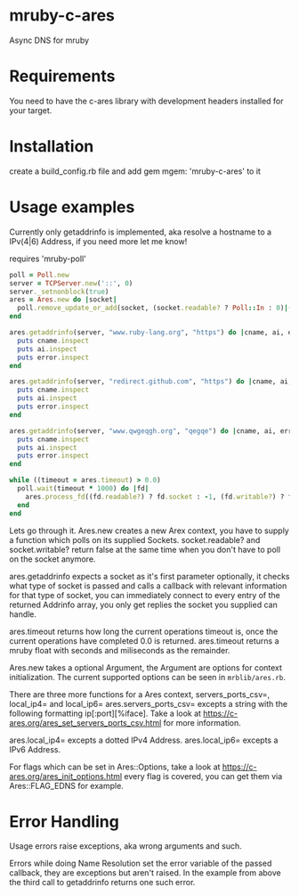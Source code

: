 # mruby-c-ares
Async DNS for mruby

Requirements
============
You need to have the c-ares library with development headers installed for your target.

Installation
============
create a build_config.rb file and add gem mgem: 'mruby-c-ares' to it

Usage examples
==============

Currently only getaddrinfo is implemented, aka resolve a hostname to a IPv(4|6) Address, if you need more let me know!

requires 'mruby-poll'
```ruby
poll = Poll.new
server = TCPServer.new('::', 0)
server._setnonblock(true)
ares = Ares.new do |socket|
  poll.remove_update_or_add(socket, (socket.readable? ? Poll::In : 0)|(socket.writable? ? Poll::Out : 0))
end

ares.getaddrinfo(server, "www.ruby-lang.org", "https") do |cname, ai, error|
  puts cname.inspect
  puts ai.inspect
  puts error.inspect
end

ares.getaddrinfo(server, "redirect.github.com", "https") do |cname, ai, error|
  puts cname.inspect
  puts ai.inspect
  puts error.inspect
end

ares.getaddrinfo(server, "www.qwgeqgh.org", "qegqe") do |cname, ai, error|
  puts cname.inspect
  puts ai.inspect
  puts error.inspect
end

while ((timeout = ares.timeout) > 0.0)
  poll.wait(timeout * 1000) do |fd|
    ares.process_fd((fd.readable?) ? fd.socket : -1, (fd.writable?) ? fd.socket : -1)
  end
end
```

Lets go through it.
Ares.new creates a new Arex context, you have to supply a function which polls on its supplied Sockets.
socket.readable? and socket.writable? return false at the same time when you don't have to poll on the socket anymore.

ares.getaddrinfo expects a socket as it's first parameter optionally, it checks what type of socket is passed and calls a callback with relevant information for that type of socket, you can immediately connect to every entry of the returned Addrinfo array, you only get replies the socket you supplied can handle.

ares.timeout returns how long the current operations timeout is, once the current operations have completed 0.0 is returned.
ares.timeout returns a mruby float with seconds and miliseconds as the remainder.

Ares.new takes a optional Argument, the Argument are options for context initialization.
The current supported options can be seen in ```mrblib/ares.rb```.

There are three more functions for a Ares context, servers_ports_csv=, local_ip4= and local_ip6=
ares.servers_ports_csv= excepts a string with the following formatting ip[:port][%iface].
Take a look at https://c-ares.org/ares_set_servers_ports_csv.html for more information.

ares.local_ip4= excepts a dotted IPv4 Address. ares.local_ip6= excepts a IPv6 Address.

For flags which can be set in Ares::Options, take a look at https://c-ares.org/ares_init_options.html
every flag is covered, you can get them via Ares::FLAG_EDNS for example.

Error Handling
==============
Usage errors raise exceptions, aka wrong arguments and such.

Errors while doing Name Resolution set the error variable of the passed callback, they are exceptions but aren't raised.
In the example from above the third call to getaddrinfo returns one such error.